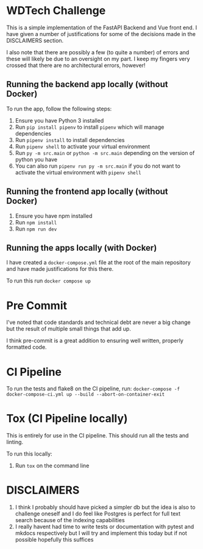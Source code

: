 # WDTech Challenge
This is a simple implementation of the FastAPI Backend and Vue front end. I have given a number of justifications for some of the decisions made in the DISCLAIMERS section.

I also note that there are possibly a few (to quite a number) of errors and these will likely be due to an oversight on my part. I keep my fingers very crossed that there are no architectural errors, however!

## Running the backend app locally (without Docker)

To run the app, follow the following steps:

1. Ensure you have Python 3 installed
2. Run `pip install pipenv` to install `pipenv` which will manage dependencies
3. Run `pipenv install` to install dependencies
4. Run `pipenv shell` to activate your virtual environment
5. Run `py -m src.main` or `python -m src.main` depending on the version of python you have
6. You can also run `pipenv run py -m src.main` if you do not want to activate the virtual environment with `pipenv shell`

## Running the frontend app locally (without Docker)

1. Ensure you have npm installed
2. Run `npm install` 
3. Run `npm run dev`

## Running the apps locally (with Docker)
I have created a `docker-compose.yml` file at the root of the main repository and have made justifications for this there.

To run this run `docker compose up`

# Pre Commit
I've noted that code standards and technical debt are never a big change but the result of multiple small things that add up.

I think pre-commit is a great addition to ensuring well written, properly formatted code.

# CI Pipeline
To run the tests and flake8 on the CI pipeline, run: ```docker-compose -f docker-compose-ci.yml up --build --abort-on-container-exit```

# Tox (CI Pipeline locally)
This is entirely for use in the CI pipeline. This should run all the tests and linting.

To run this locally:

1. Run `tox` on the command line

# DISCLAIMERS

1. I think I probably should have picked a simpler db but the idea is also to challenge oneself and I do feel like Postgres is perfect for full text search because of the indexing capabilities
2. I really havent had time to write tests or documentation with pytest and mkdocs respectively but I will try and implement this today but if not possible hopefully this suffices